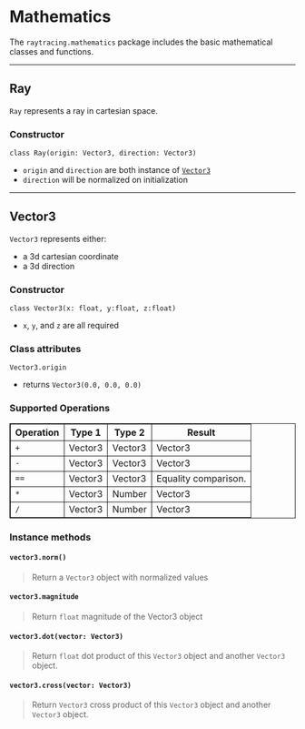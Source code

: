 # Mathematics

The `raytracing.mathematics` package includes the basic mathematical classes and functions.

---

## Ray

`Ray` represents a ray in cartesian space.

### Constructor

`class Ray(origin: Vector3, direction: Vector3)`

- `origin` and `direction` are both instance of [`Vector3`](vector3.md)
- `direction` will be normalized on initialization

---

## Vector3

`Vector3` represents either:

- a 3d cartesian coordinate
- a 3d direction

### Constructor

`class Vector3(x: float, y:float, z:float)`

- `x`, `y`, and `z` are all required

### Class attributes

`Vector3.origin`

- returns `Vector3(0.0, 0.0, 0.0)`

### Supported Operations

<style>
table, th, td {
border: 1px solid;
}
</style>

<table>
    <tr>
        <th> Operation </th>
        <th> Type 1 </th>
        <th> Type 2 </th>
        <th> Result </th>
    </tr>
    <tr>
        <td><code>+</code></td>
        <td>Vector3</td>
        <td>Vector3</td>
        <td>Vector3</td>
    </tr>
    <tr>
        <td><code>-</code></td>
        <td>Vector3</td>
        <td>Vector3</td>
        <td>Vector3</td>
    </tr>
    <tr>
        <td><code>==</code></td>
        <td>Vector3</td>
        <td>Vector3</td>
        <td>Equality comparison.</td>
    </tr>
    <tr>
        <td><code>*</code></td>
        <td>Vector3</td>
        <td>Number</td>
        <td>Vector3</td>
    </tr>
    <tr>
        <td><code>/</code></td>
        <td>Vector3</td>
        <td>Number</td>
        <td>Vector3</td>
    </tr>
</table>

### Instance methods

#### `vector3.norm()`

> Return a `Vector3` object with normalized values

#### `vector3.magnitude`

> Return `float` magnitude of the Vector3 object

#### `vector3.dot(vector: Vector3)`

> Return `float` dot product of this `Vector3` object and another `Vector3` object.

#### `vector3.cross(vector: Vector3)`

> Return `Vector3` cross product of this `Vector3` object and another `Vector3` object.
